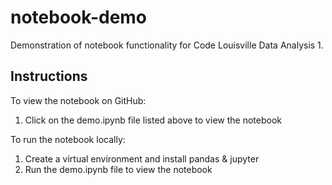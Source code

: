 # notebook-demo
Demonstration of notebook functionality for Code Louisville Data Analysis 1.

## Instructions

To view the notebook on GitHub:
1. Click on the demo.ipynb file listed above to view the notebook

To run the notebook locally:
1. Create a virtual environment and install pandas & jupyter
1. Run the demo.ipynb file to view the notebook
